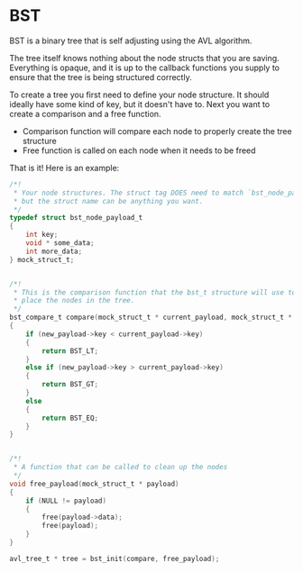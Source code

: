 # BST
BST is a binary tree that is self adjusting using the AVL algorithm.

The tree itself knows nothing about the node structs that you are saving. 
Everything is opaque, and it is up to the callback functions you supply to
ensure that the tree is being structured correctly. 

To create a tree you first need to define your node structure. It should ideally
have some kind of key, but it doesn't have to. Next you want to create a 
comparison and a free function.

- Comparison function will compare each node to properly create the tree structure
- Free function is called on each node when it needs to be freed

That is it! Here is an example:

```c
/*!
 * Your node structures. The struct tag DOES need to match `bst_node_payload_t`
 * but the struct name can be anything you want.
 */
typedef struct bst_node_payload_t
{
    int key;
    void * some_data;
    int more_data;
} mock_struct_t;


/*!
 * This is the comparison function that the bst_t structure will use to properly
 * place the nodes in the tree.
 */
bst_compare_t compare(mock_struct_t * current_payload, mock_struct_t * new_payload)
{
    if (new_payload->key < current_payload->key)
    {
        return BST_LT;
    }
    else if (new_payload->key > current_payload->key)
    {
        return BST_GT;
    }
    else
    {
        return BST_EQ;
    }
}


/*!
 * A function that can be called to clean up the nodes
 */
void free_payload(mock_struct_t * payload)
{
    if (NULL != payload)
    {
        free(payload->data);
        free(payload);
    }
}

avl_tree_t * tree = bst_init(compare, free_payload);
```
